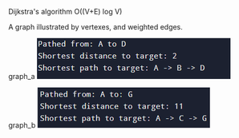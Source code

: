 Dijkstra's algorithm
O((V+E) log V)

A graph illustrated by vertexes, and weighted edges.

graph_a
![Graph A](graph_a.PNG)


graph_b
![Graph B](graph_b.PNG)
